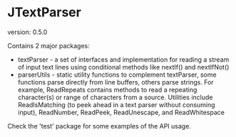 JTextParser
==============
version: 0.5.0

Contains 2 major packages:
* textParser - a set of interfaces and implementation for reading a stream of input text lines using conditional methods like nextIf() and nextIfNot()
* parserUtils - static utility functions to complement textParser, some functions parse directly from line buffers, others parse strings. For example, ReadRepeats contains methods to read a repeating character(s) or range of characters from a source. Utilities include ReadIsMatching (to peek ahead in a text parser without consuming input), ReadNumber, ReadPeek, ReadUnescape, and ReadWhitespace


Check the 'test' package for some examples of the API usage.